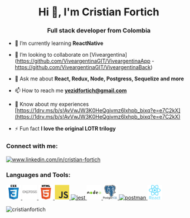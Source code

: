 <h1 align="center">Hi 👋, I'm Cristian Fortich</h1>
<h3 align="center">Full stack developer from Colombia</h3>

- 🌱 I’m currently learning **ReactNative**

- 👯 I’m looking to collaborate on [Viveargentina](https://github.com/ViveargentinaGIT/ViveargentinaApp - https://github.com/ViveargentinaGIT/ViveargentinaBack)

- 💬 Ask me about **React, Redux, Node, Postgress, Sequelize and more**

- 📫 How to reach me **yezidfortich@gmail.com**

- 📄 Know about my experiences [https://1drv.ms/b/s!AvVwJW3K0HeQgjvmz6lxhpb_bixq?e=e7C2kX](https://1drv.ms/b/s!AvVwJW3K0HeQgjvmz6lxhpb_bixq?e=e7C2kX)

- ⚡ Fun fact **I love the original LOTR trilogy**

<h3 align="left">Connect with me:</h3>
<p align="left">
<a href="https://linkedin.com/in/www.linkedin.com/in/cristian-fortich" target="blank"><img align="center" src="https://raw.githubusercontent.com/rahuldkjain/github-profile-readme-generator/master/src/images/icons/Social/linked-in-alt.svg" alt="www.linkedin.com/in/cristian-fortich" height="30" width="40" /></a>
</p>

<h3 align="left">Languages and Tools:</h3>
<p align="left"> <a href="https://www.w3schools.com/css/" target="_blank" rel="noreferrer"> <img src="https://raw.githubusercontent.com/devicons/devicon/master/icons/css3/css3-original-wordmark.svg" alt="css3" width="40" height="40"/> </a> <a href="https://expressjs.com" target="_blank" rel="noreferrer"> <img src="https://raw.githubusercontent.com/devicons/devicon/master/icons/express/express-original-wordmark.svg" alt="express" width="40" height="40"/> </a> <a href="https://www.w3.org/html/" target="_blank" rel="noreferrer"> <img src="https://raw.githubusercontent.com/devicons/devicon/master/icons/html5/html5-original-wordmark.svg" alt="html5" width="40" height="40"/> </a> <a href="https://developer.mozilla.org/en-US/docs/Web/JavaScript" target="_blank" rel="noreferrer"> <img src="https://raw.githubusercontent.com/devicons/devicon/master/icons/javascript/javascript-original.svg" alt="javascript" width="40" height="40"/> </a> <a href="https://jestjs.io" target="_blank" rel="noreferrer"> <img src="https://www.vectorlogo.zone/logos/jestjsio/jestjsio-icon.svg" alt="jest" width="40" height="40"/> </a> <a href="https://nodejs.org" target="_blank" rel="noreferrer"> <img src="https://raw.githubusercontent.com/devicons/devicon/master/icons/nodejs/nodejs-original-wordmark.svg" alt="nodejs" width="40" height="40"/> </a> <a href="https://www.postgresql.org" target="_blank" rel="noreferrer"> <img src="https://raw.githubusercontent.com/devicons/devicon/master/icons/postgresql/postgresql-original-wordmark.svg" alt="postgresql" width="40" height="40"/> </a> <a href="https://postman.com" target="_blank" rel="noreferrer"> <img src="https://www.vectorlogo.zone/logos/getpostman/getpostman-icon.svg" alt="postman" width="40" height="40"/> </a> <a href="https://reactjs.org/" target="_blank" rel="noreferrer"> <img src="https://raw.githubusercontent.com/devicons/devicon/master/icons/react/react-original-wordmark.svg" alt="react" width="40" height="40"/> </a> </p>

<p><img align="center" src="https://github-readme-stats.vercel.app/api/top-langs?username=cristianfortich&show_icons=true&locale=en&layout=compact" alt="cristianfortich" /></p>

